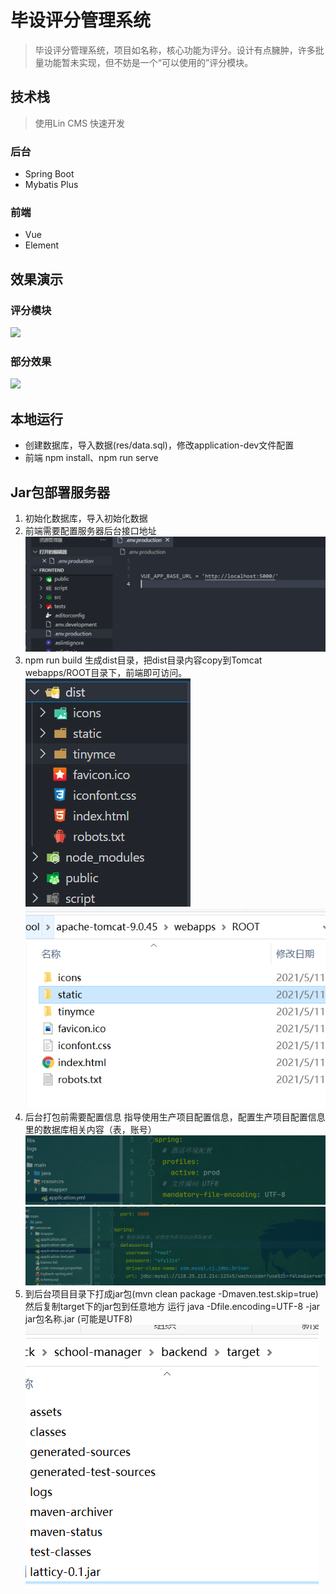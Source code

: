 # 毕设评分管理系统
> 毕设评分管理系统，项目如名称，核心功能为评分。设计有点臃肿，许多批量功能暂未实现，但不妨是一个“可以使用的”评分模块。
>

## 技术栈
> 使用Lin CMS 快速开发

### 后台

- Spring Boot
- Mybatis Plus

### 前端

- Vue
- Element

## 效果演示
### 评分模块
![](https://github.com/XmchxUp/GradeSystem/blob/main/res/grade.gif)
### 部分效果
![](https://github.com/XmchxUp/GradeSystem/blob/main/res/all.gif)

## 本地运行
- 创建数据库，导入数据(res/data.sql)，修改application-dev文件配置
- 前端 npm install、npm run serve

## Jar包部署服务器

1. 初始化数据库，导入初始化数据
2. 前端需要配置服务器后台接口地址![](.\images\image-20210511154719213.png)
3. npm  run build  生成dist目录，把dist目录内容copy到Tomcat webapps/ROOT目录下，前端即可访问。![](.\images\image-20210511154827459.png)![](.\images\image-20210511154546079.png)
4. 后台打包前需要配置信息 指导使用生产项目配置信息，配置生产项目配置信息里的数据库相关内容（表，账号）![](./images/image-20210511155544098.png)![](./images/image-20210511155605070.png)
5. 到后台项目目录下打成jar包(mvn clean package -Dmaven.test.skip=true)  然后复制target下的jar包到任意地方 运行 java -Dfile.encoding=UTF-8 -jar jar包名称.jar  (可能是UTF8)![](./images/image-20210511155502673.png)

